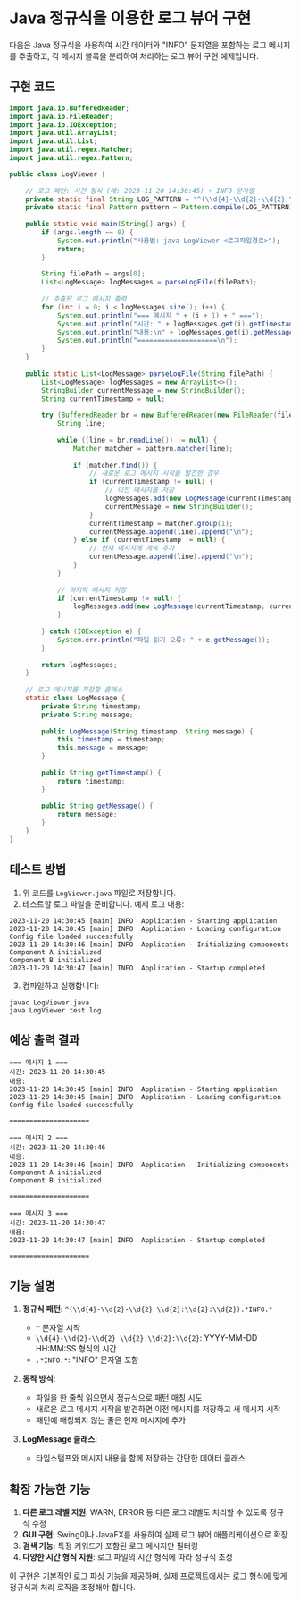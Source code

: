# Java 정규식을 이용한 로그 뷰어 구현

다음은 Java 정규식을 사용하여 시간 데이터와 "INFO" 문자열을 포함하는 로그 메시지를 추출하고, 각 메시지 블록을 분리하여 처리하는 로그 뷰어 구현 예제입니다.

## 구현 코드

```java
import java.io.BufferedReader;
import java.io.FileReader;
import java.io.IOException;
import java.util.ArrayList;
import java.util.List;
import java.util.regex.Matcher;
import java.util.regex.Pattern;

public class LogViewer {
    
    // 로그 패턴: 시간 형식 (예: 2023-11-20 14:30:45) + INFO 문자열
    private static final String LOG_PATTERN = "^(\\d{4}-\\d{2}-\\d{2} \\d{2}:\\d{2}:\\d{2}).*INFO.*";
    private static final Pattern pattern = Pattern.compile(LOG_PATTERN);
    
    public static void main(String[] args) {
        if (args.length == 0) {
            System.out.println("사용법: java LogViewer <로그파일경로>");
            return;
        }
        
        String filePath = args[0];
        List<LogMessage> logMessages = parseLogFile(filePath);
        
        // 추출된 로그 메시지 출력
        for (int i = 0; i < logMessages.size(); i++) {
            System.out.println("=== 메시지 " + (i + 1) + " ===");
            System.out.println("시간: " + logMessages.get(i).getTimestamp());
            System.out.println("내용:\n" + logMessages.get(i).getMessage());
            System.out.println("====================\n");
        }
    }
    
    public static List<LogMessage> parseLogFile(String filePath) {
        List<LogMessage> logMessages = new ArrayList<>();
        StringBuilder currentMessage = new StringBuilder();
        String currentTimestamp = null;
        
        try (BufferedReader br = new BufferedReader(new FileReader(filePath))) {
            String line;
            
            while ((line = br.readLine()) != null) {
                Matcher matcher = pattern.matcher(line);
                
                if (matcher.find()) {
                    // 새로운 로그 메시지 시작을 발견한 경우
                    if (currentTimestamp != null) {
                        // 이전 메시지를 저장
                        logMessages.add(new LogMessage(currentTimestamp, currentMessage.toString()));
                        currentMessage = new StringBuilder();
                    }
                    currentTimestamp = matcher.group(1);
                    currentMessage.append(line).append("\n");
                } else if (currentTimestamp != null) {
                    // 현재 메시지에 계속 추가
                    currentMessage.append(line).append("\n");
                }
            }
            
            // 마지막 메시지 저장
            if (currentTimestamp != null) {
                logMessages.add(new LogMessage(currentTimestamp, currentMessage.toString()));
            }
            
        } catch (IOException e) {
            System.err.println("파일 읽기 오류: " + e.getMessage());
        }
        
        return logMessages;
    }
    
    // 로그 메시지를 저장할 클래스
    static class LogMessage {
        private String timestamp;
        private String message;
        
        public LogMessage(String timestamp, String message) {
            this.timestamp = timestamp;
            this.message = message;
        }
        
        public String getTimestamp() {
            return timestamp;
        }
        
        public String getMessage() {
            return message;
        }
    }
}
```

## 테스트 방법

1. 위 코드를 `LogViewer.java` 파일로 저장합니다.
2. 테스트할 로그 파일을 준비합니다. 예제 로그 내용:

```
2023-11-20 14:30:45 [main] INFO  Application - Starting application
2023-11-20 14:30:45 [main] INFO  Application - Loading configuration
Config file loaded successfully
2023-11-20 14:30:46 [main] INFO  Application - Initializing components
Component A initialized
Component B initialized
2023-11-20 14:30:47 [main] INFO  Application - Startup completed
```

3. 컴파일하고 실행합니다:

```
javac LogViewer.java
java LogViewer test.log
```

## 예상 출력 결과

```
=== 메시지 1 ===
시간: 2023-11-20 14:30:45
내용:
2023-11-20 14:30:45 [main] INFO  Application - Starting application
2023-11-20 14:30:45 [main] INFO  Application - Loading configuration
Config file loaded successfully

====================

=== 메시지 2 ===
시간: 2023-11-20 14:30:46
내용:
2023-11-20 14:30:46 [main] INFO  Application - Initializing components
Component A initialized
Component B initialized

====================

=== 메시지 3 ===
시간: 2023-11-20 14:30:47
내용:
2023-11-20 14:30:47 [main] INFO  Application - Startup completed

====================
```

## 기능 설명

1. **정규식 패턴**: `^(\\d{4}-\\d{2}-\\d{2} \\d{2}:\\d{2}:\\d{2}).*INFO.*`
   - `^` 문자열 시작
   - `\\d{4}-\\d{2}-\\d{2} \\d{2}:\\d{2}:\\d{2}`: YYYY-MM-DD HH:MM:SS 형식의 시간
   - `.*INFO.*`: "INFO" 문자열 포함

2. **동작 방식**:
   - 파일을 한 줄씩 읽으면서 정규식으로 패턴 매칭 시도
   - 새로운 로그 메시지 시작을 발견하면 이전 메시지를 저장하고 새 메시지 시작
   - 패턴에 매칭되지 않는 줄은 현재 메시지에 추가

3. **LogMessage 클래스**:
   - 타임스탬프와 메시지 내용을 함께 저장하는 간단한 데이터 클래스

## 확장 가능한 기능

1. **다른 로그 레벨 지원**: WARN, ERROR 등 다른 로그 레벨도 처리할 수 있도록 정규식 수정
2. **GUI 구현**: Swing이나 JavaFX를 사용하여 실제 로그 뷰어 애플리케이션으로 확장
3. **검색 기능**: 특정 키워드가 포함된 로그 메시지만 필터링
4. **다양한 시간 형식 지원**: 로그 파일의 시간 형식에 따라 정규식 조정

이 구현은 기본적인 로그 파싱 기능을 제공하며, 실제 프로젝트에서는 로그 형식에 맞게 정규식과 처리 로직을 조정해야 합니다.